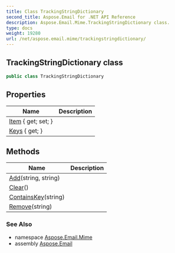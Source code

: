 ```yaml
---
title: Class TrackingStringDictionary
second_title: Aspose.Email for .NET API Reference
description: Aspose.Email.Mime.TrackingStringDictionary class. 
type: docs
weight: 19280
url: /net/aspose.email.mime/trackingstringdictionary/
---
```

## TrackingStringDictionary class

```csharp
public class TrackingStringDictionary
```

## Properties

| Name | Description |
| --- | --- |
| [Item](../../aspose.email.mime/trackingstringdictionary/item/) { get; set; } |  |
| [Keys](../../aspose.email.mime/trackingstringdictionary/keys/) { get; } |  |

## Methods

| Name | Description |
| --- | --- |
| [Add](../../aspose.email.mime/trackingstringdictionary/add/)(string, string) |  |
| [Clear](../../aspose.email.mime/trackingstringdictionary/clear/)() |  |
| [ContainsKey](../../aspose.email.mime/trackingstringdictionary/containskey/)(string) |  |
| [Remove](../../aspose.email.mime/trackingstringdictionary/remove/)(string) |  |

### See Also

* namespace [Aspose.Email.Mime](../../aspose.email.mime/)
* assembly [Aspose.Email](../../)


